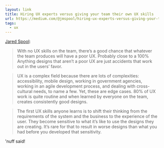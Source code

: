 ```yaml
---
layout: link
title: Hiring UX experts versus giving your team their own UX skills
url: https://medium.com/@jmspool/hiring-ux-experts-versus-giving-your-team-their-own-ux-skills-c1fd9e4e480
tags:
  - ux
---
```


[Jared Spool](http://www.uie.com/brainsparks/):

>With no UX skills on the team, there’s a good chance that whatever the team produces will have a poor UX. Probably close to a 100% Anything designs that aren’t a poor UX are just accidents that work out in the users’ favor.

>UX is a complex field because there are lots of complexities: accessibility, mobile design, working in government agencies, working in an agile development process, and dealing with cross-cultural needs, to name a few. Yet, these are edge cases. 80% of UX work is quite routine and when learned by everyone on the team, creates consistently good designs.

>The first UX skills anyone learns is to shift their thinking from the requirements of the system and the business to the experience of the user. They become sensitive to what it’s like to use the designs they are creating. It’s rare for that to result in worse designs than what you had before you developed that sensitivity.

'nuff said!
